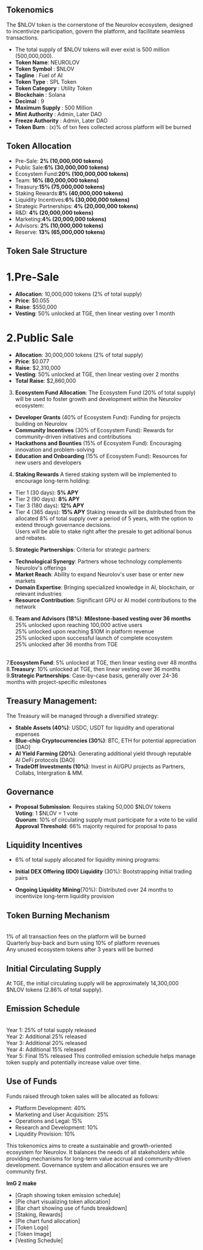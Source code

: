 ## **Tokenomics**
The $NLOV token is the cornerstone of the Neurolov ecosystem, designed to incentivize participation, govern the platform, and facilitate seamless transactions. 

- The total supply of $NLOV tokens will ever exist is 500 million (500,000,000).
- **Token Name**: NEUROLOV 
- **Token Symbol** : $NLOV 
- **Tagline** : Fuel of AI
- **Token Type** : SPL Token
- **Token Category** : Utility Token
- **Blockchain** : Solana
- **Decimal** : 9 
- **Maximum Supply** : 500 Million 
- **Mint Authority** : Admin, Later DAO
- **Freeze Authority** : Admin, Later DAO
- **Token Burn** : (x)% of txn fees collected across platform will be burned

## **Token Allocation**
 - Pre-Sale: **2% (10,000,000 tokens)**
 - Public Sale:**6% (30,000,000 tokens)**
 - Ecosystem Fund:**20% (100,000,000 tokens)**
 - Team: **16% (80,000,000 tokens)**
 - Treasury:**15% (75,000,000 tokens)**
 - Staking Rewards:**8% (40,000,000 tokens)**
 - Liquidity Incentives:**6% (30,000,000 tokens)**
 - Strategic Partnerships: **4% (20,000,000 tokens)**
 - R&D: **4% (20,000,000 tokens)**
 - Marketing:**4% (20,000,000 tokens)**
 - Advisors: **2% (10,000,000 tokens)**
 - Reserve: **13% (65,000,000 tokens)**

## **Token Sale Structure**
# 1.**Pre-Sale**
   - **Allocation**: 10,000,000 tokens (2% of total supply)
   - **Price**: $0.055
   - **Raise**: $550,000
   - **Vesting**: 50% unlocked at TGE, then linear vesting over 1 month

# 2.**Public Sale**
   - **Allocation**: 30,000,000 tokens (2% of total supply)
   - **Price**: $0.077
   - **Raise**: $2,310,000
   - **Vesting**: 50% unlocked at TGE, then linear vesting over 2 months
   - **Total Raise**: $2,860,000

3. **Ecosystem Fund Allocation**: The Ecosystem Fund (20% of total supply) will be used to foster growth and development within the Neurolov ecosystem:
- **Developer Grants** (40% of Ecosystem Fund): Funding for projects building on Neurolov
- **Community Incentives** (30% of Ecosystem Fund): Rewards for community-driven initiatives and contributions
- **Hackathons and Bounties** (15% of Ecosystem Fund): Encouraging innovation and problem-solving
- **Education and Onboarding** (15% of Ecosystem Fund): Resources for new users and developers

4. **Staking Rewards**
A tiered staking system will be implemented to encourage long-term holding:
- Tier 1 (30 days): **5% APY**
- Tier 2 (90 days): **8% APY**
- Tier 3 (180 days): **12% APY**
- Tier 4 (365 days): **15% APY**
Staking rewards will be distributed from the allocated 8% of total supply over a period of 5 years, with the option to extend through governance decisions.
<br> Users will be able to stake right after the presale to get aditional bonus and rebates.


5. **Strategic Partnerships**: Criteria for strategic partners:
- **Technological Synergy**: Partners whose technology complements Neurolov's offerings
- **Market Reach**: Ability to expand Neurolov's user base or enter new markets
- **Domain Expertise**: Bringing specialized knowledge in AI, blockchain, or relevant industries
- **Resource Contribution**: Significant GPU or AI model contributions to the network

6. **Team and Advisors (18%)**:  **Milestone-based vesting over 36 months**
<br> 25% unlocked upon reaching 100,000 active users
<br> 25% unlocked upon reaching $10M in platform revenue
<br> 25% unlocked upon successful launch of complete ecosystem
<br> 25% unlocked after 36 months from TGE

<br>7.**Ecosystem Fund**: 5% unlocked at TGE, then linear vesting over 48 months
<br>8.**Treasury**: 10% unlocked at TGE, then linear vesting over 36 months
<br>9.**Strategic Partnerships**: Case-by-case basis, generally over 24-36 months with project-specific milestones

## **Treasury Management**: 
The Treasury will be managed through a diversified strategy:
- **Stable Assets (40%)**: USDC, USDT for liquidity and operational expenses
- **Blue-chip Cryptocurrencies (30%)**: BTC, ETH for potential appreciation [DAO]
- **AI Yield Farming (20%)**: Generating additional yield through reputable AI DeFi protocols [DAO]
- **TradeOff Investments (10%)**: Invest in AI/GPU projects as Partners, Collabs, Intergration & MM. 

## **Governance**
- **Proposal Submission**: Requires staking 50,000 $NLOV tokens
<br>**Voting**: 1 $NLOV = 1 vote
<br> **Quorum**: 10% of circulating supply must participate for a vote to be valid
<br> **Approval Threshold**: 66% majority required for proposal to pass

## **Liquidity Incentives**
- 6% of total supply allocated for liquidity mining programs:

- **Initial DEX Offering (IDO) Liquidity** (30%): Bootstrapping initial trading pairs
- **Ongoing Liquidity Mining**(70%): Distributed over 24 months to incentivize long-term liquidity provision

## **Token Burning Mechanism**
<br> 1% of all transaction fees on the platform will be burned
<br> Quarterly buy-back and burn using 10% of platform revenues
<br> Any unused ecosystem tokens after 3 years will be burned

## **Initial Circulating Supply**
At TGE, the initial circulating supply will be approximately 14,300,000 $NLOV tokens (2.86% of total supply).

## **Emission Schedule**
<br> Year 1: 25% of total supply released
<br> Year 2: Additional 25% released
<br> Year 3: Additional 20% released
<br> Year 4: Additional 15% released
<br> Year 5: Final 15% released
This controlled emission schedule helps manage token supply and potentially increase value over time.

## **Use of Funds**
Funds raised through token sales will be allocated as follows:
- Platform Development: 40%
- Marketing and User Acquisition: 25%
- Operations and Legal: 15%
- Research and Development: 10%
- Liquidity Provision: 10%


This tokenomics aims to create a sustainable and growth-oriented ecosystem for Neurolov. It balances the needs of all stakeholders while providing mechanisms for long-term value accrual and community-driven development. Governance system and allocation ensures we are community first. 

**ImG 2 make**

- [Graph showing token emission schedule]
- [Pie chart visualizing token allocation]
- [Bar chart showing use of funds breakdown]
- [Staking, Rewards] 
- [Pie chart fund allocation]
- [Token Logo] 
- [Token Image] 
- [Vesting Schedule] 
